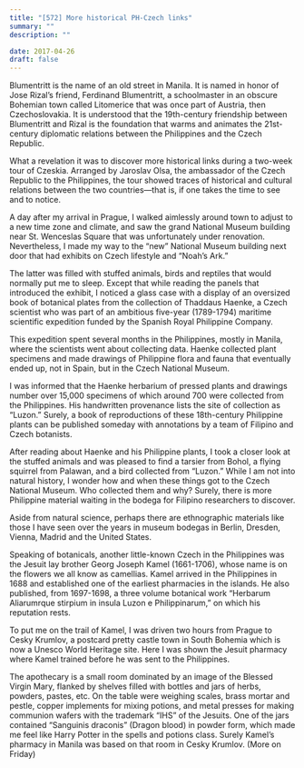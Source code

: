 ```yaml
---
title: "[572] More historical PH-Czech links"
summary: ""
description: ""

date: 2017-04-26
draft: false
---
```


Blumentritt is the name of an old street in Manila. It is named in honor of Jose Rizal’s friend, Ferdinand Blumentritt, a schoolmaster in an obscure Bohemian town called Litomerice that was once part of Austria, then Czechoslovakia. It is understood that the 19th-century friendship between Blumentritt and Rizal is the foundation that warms and animates the 21st-century diplomatic relations between the Philippines and the Czech Republic.

What a revelation it was to discover more historical links during a two-week tour of Czeskia. Arranged by Jaroslav Olsa, the ambassador of the Czech Republic to the Philippines, the tour showed traces of historical and cultural relations between the two countries—that is, if one takes the time to see and to notice.

A day after my arrival in Prague, I walked aimlessly around town to adjust to a new time zone and climate, and saw the grand National Museum building near St. Wenceslas Square that was unfortunately under renovation. Nevertheless, I made my way to the “new” National Museum building next door that had exhibits on Czech lifestyle and “Noah’s Ark.”

The latter was filled with stuffed animals, birds and reptiles that would normally put me to sleep. Except that while reading the panels that introduced the exhibit, I noticed a glass case with a display of an oversized book of botanical plates from the collection of Thaddaus Haenke, a Czech scientist who was part of an ambitious five-year (1789-1794) maritime scientific expedition funded by the Spanish Royal Philippine Company.

This expedition spent several months in the Philippines, mostly in Manila, where the scientists went about collecting data. Haenke collected plant specimens and made drawings of Philippine flora and fauna that eventually ended up, not in Spain, but in the Czech National Museum.

I was informed that the Haenke herbarium of pressed plants and drawings number over 15,000 specimens of which around 700 were collected from the Philippines. His handwritten provenance lists the site of collection as “Luzon.” Surely, a book of reproductions of these 18th-century Philippine plants can be published someday with annotations by a team of Filipino and Czech botanists.

After reading about Haenke and his Philippine plants, I took a closer look at the stuffed animals and was pleased to find a tarsier from Bohol, a flying squirrel from Palawan, and a bird collected from “Luzon.” While I am not into natural history, I wonder how and when these things got to the Czech National Museum. Who collected them and why? Surely, there is more Philippine material waiting in the bodega for Filipino researchers to discover.

Aside from natural science, perhaps there are ethnographic materials like those I have seen over the years in museum bodegas in Berlin, Dresden, Vienna, Madrid and the United States.

Speaking of botanicals, another little-known Czech in the Philippines was the Jesuit lay brother Georg Joseph Kamel (1661-1706), whose name is on the flowers we all know as camellias. Kamel arrived in the Philippines in 1688 and established one of the earliest pharmacies in the islands. He also published, from 1697-1698, a three volume botanical work “Herbarum Aliarumrque stirpium in insula Luzon e Philippinarum,” on which his reputation rests.

To put me on the trail of Kamel, I was driven two hours from Prague to Cesky Krumlov, a postcard pretty castle town in South Bohemia which is now a Unesco World Heritage site. Here I was shown the Jesuit pharmacy where Kamel trained before he was sent to the Philippines.

The apothecary is a small room dominated by an image of the Blessed Virgin Mary, flanked by shelves filled with bottles and jars of herbs, powders, pastes, etc. On the table were weighing scales, brass mortar and pestle, copper implements for mixing potions, and metal presses for making communion wafers with the trademark “IHS” of the Jesuits. One of the jars contained “Sanguinis draconis” (Dragon blood) in powder form, which made me feel like Harry Potter in the spells and potions class. Surely Kamel’s pharmacy in Manila was based on that room in Cesky Krumlov. (More on Friday)
